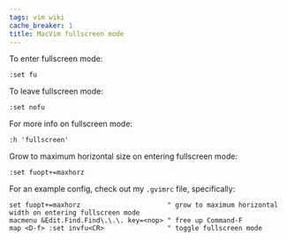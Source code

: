 ```yaml
---
tags: vim wiki
cache_breaker: 1
title: MacVim fullscreen mode
---
```


To enter fullscreen mode:

    :set fu

To leave fullscreen mode:

    :set nofu

For more info on fullscreen mode:

    :h 'fullscreen'

Grow to maximum horizontal size on entering fullscreen mode:

    :set fuopt+=maxhorz

For an example config, check out my `.gvimrc` file, specifically:

    set fuopt+=maxhorz                      " grow to maximum horizontal width on entering fullscreen mode
    macmenu &Edit.Find.Find\.\.\. key=<nop> " free up Command-F
    map <D-f> :set invfu<CR>                " toggle fullscreen mode
